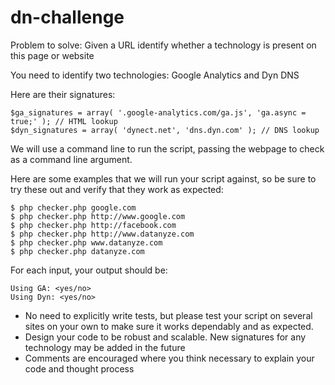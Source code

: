 # dn-challenge

Problem to solve: Given a URL identify whether a technology is present on this page or website

You need to identify two technologies: Google Analytics and Dyn DNS

Here are their signatures:

    $ga_signatures = array( '.google-analytics.com/ga.js', 'ga.async = true;' ); // HTML lookup
    $dyn_signatures = array( 'dynect.net', 'dns.dyn.com' ); // DNS lookup


We will use a command line to run the script, passing the webpage to check as a command line argument.


Here are some examples that we will run your script against, so be sure to try these out and verify that they
work as expected:

    $ php checker.php google.com
    $ php checker.php http://www.google.com
    $ php checker.php http://facebook.com
    $ php checker.php http://www.datanyze.com
    $ php checker.php www.datanyze.com
    $ php checker.php datanyze.com

For each input, your output should be:

    Using GA: <yes/no>
    Using Dyn: <yes/no>


* No need to explicitly write tests, but please test your script on several sites on your own to make sure it works dependably and as expected.
* Design your code to be robust and scalable.  New signatures for any technology may be added in the future
* Comments are encouraged where you think necessary to explain your code and thought process
